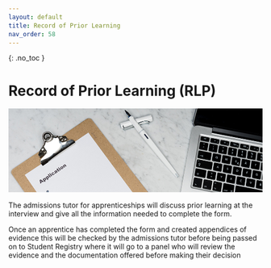 ```yaml
---
layout: default
title: Record of Prior Learning
nav_order: 58
---
```


{: .no_toc }

# Record of Prior Learning (RLP)

![Banner image](images/markus-winkler-3Rn2EjoAC1g-unsplash.jpg)
 
The admissions tutor for apprenticeships will discuss prior learning at the interview and give all the information needed to complete the form.

Once an apprentice has completed the form and created appendices of evidence this will be checked by the admissions tutor before being passed on to Student Registry where it will go to a panel who will review the evidence and the documentation offered before making their decision